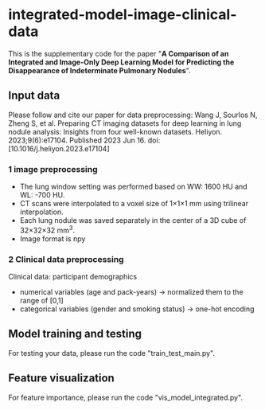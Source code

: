 # integrated-model-image-clinical-data
This is the supplementary code for the paper "**A Comparison of an Integrated and Image-Only Deep Learning Model for Predicting the Disappearance of Indeterminate Pulmonary Nodules**".

## Input data
Please follow and cite our paper for data preprocessing: Wang J, Sourlos N, Zheng S, et al. Preparing CT imaging datasets for deep learning in lung nodule analysis: Insights from four well-known datasets. Heliyon. 2023;9(6):e17104. Published 2023 Jun 16. doi:[10.1016/j.heliyon.2023.e17104]

### 1 image preprocessing 
- The lung window setting was performed based on WW: 1600 HU and WL: -700 HU.
- CT scans were interpolated to a voxel size of 1×1×1 mm using trilinear interpolation.
- Each lung nodule was saved separately in the center of a 3D cube of 32×32×32 mm<sup>3</sup>.
- Image format is npy

### 2 Clinical data preprocessing
Clinical data: participant demographics  
- numerical variables (age and pack-years) -> normalized them to the range of [0,1]
- categorical variables (gender and smoking status) -> one-hot encoding

## Model training and testing
For testing your data, please run the code "train_test_main.py".

## Feature visualization
For feature importance, please run the code "vis_model_integrated.py".




